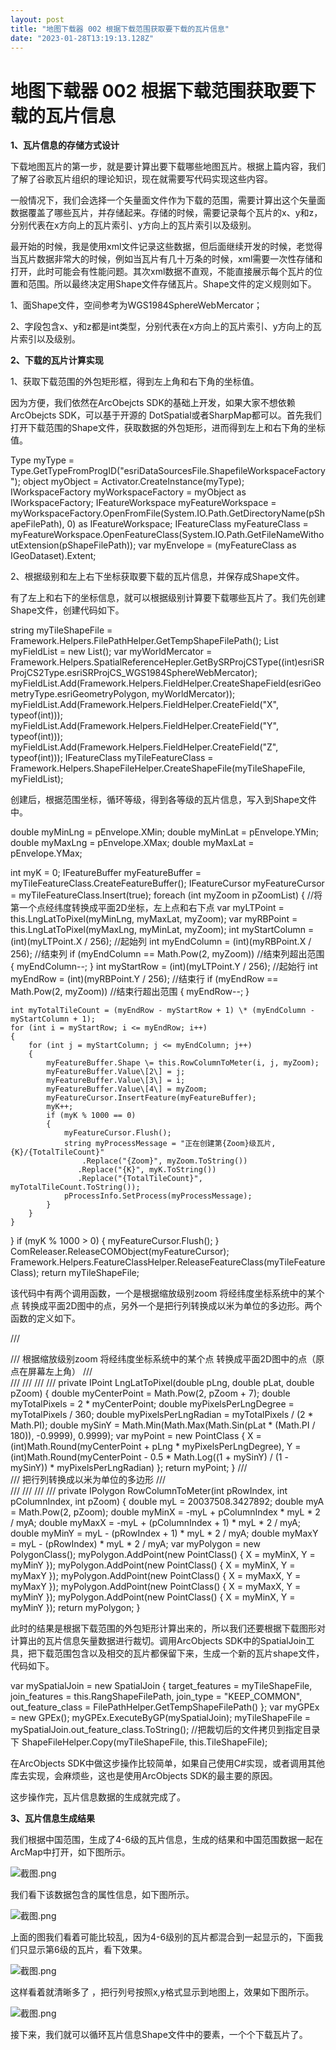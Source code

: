 ```yaml
---
layout: post
title: "地图下载器 002 根据下载范围获取要下载的瓦片信息"
date: "2023-01-28T13:19:13.128Z"
---
```

地图下载器 002 根据下载范围获取要下载的瓦片信息
==========================

**1、瓦片信息的存储方式设计**

下载地图瓦片的第一步，就是要计算出要下载哪些地图瓦片。根据上篇内容，我们了解了谷歌瓦片组织的理论知识，现在就需要写代码实现这些内容。

一般情况下，我们会选择一个矢量面文件作为下载的范围，需要计算出这个矢量面数据覆盖了哪些瓦片，并存储起来。存储的时候，需要记录每个瓦片的x、y和z，分别代表在x方向上的瓦片索引、y方向上的瓦片索引以及级别。

最开始的时候，我是使用xml文件记录这些数据，但后面继续开发的时候，老觉得当瓦片数据非常大的时候，例如当瓦片有几十万条的时候，xml需要一次性存储和打开，此时可能会有性能问题。其次xml数据不直观，不能直接展示每个瓦片的位置和范围。所以最终决定用Shape文件存储瓦片。Shape文件的定义规则如下。

1、面Shape文件，空间参考为WGS1984SphereWebMercator；

2、字段包含x、y和z都是int类型，分别代表在x方向上的瓦片索引、y方向上的瓦片索引以及级别。

**2、下载的瓦片计算实现**

1、获取下载范围的外包矩形框，得到左上角和右下角的坐标值。

因为方便，我们依然在ArcObejcts SDK的基础上开发，如果大家不想依赖ArcObejcts SDK，可以基于开源的 DotSpatial或者SharpMap都可以。首先我们打开下载范围的Shape文件，获取数据的外包矩形，进而得到左上和右下角的坐标值。

Type myType = Type.GetTypeFromProgID("esriDataSourcesFile.ShapefileWorkspaceFactory");
object myObject = Activator.CreateInstance(myType);
IWorkspaceFactory myWorkspaceFactory \= myObject as IWorkspaceFactory;
IFeatureWorkspace myFeatureWorkspace \= myWorkspaceFactory.OpenFromFile(System.IO.Path.GetDirectoryName(pShapeFilePath), 0) as IFeatureWorkspace;
IFeatureClass myFeatureClass \= myFeatureWorkspace.OpenFeatureClass(System.IO.Path.GetFileNameWithoutExtension(pShapeFilePath));
var myEnvelope = (myFeatureClass as IGeoDataset).Extent;

2、根据级别和左上右下坐标获取要下载的瓦片信息，并保存成Shape文件。

有了左上和右下的坐标信息，就可以根据级别计算要下载哪些瓦片了。我们先创建Shape文件，创建代码如下。

string myTileShapeFile = Framework.Helpers.FilePathHelper.GetTempShapeFilePath();
List<IField> myFieldList = new List<IField>();
var myWorldMercator = Framework.Helpers.SpatialReferenceHepler.GetBySRProjCSType((int)esriSRProjCS2Type.esriSRProjCS\_WGS1984SphereWebMercator);
myFieldList.Add(Framework.Helpers.FieldHelper.CreateShapeField(esriGeometryType.esriGeometryPolygon, myWorldMercator));
myFieldList.Add(Framework.Helpers.FieldHelper.CreateField("X", typeof(int)));
myFieldList.Add(Framework.Helpers.FieldHelper.CreateField("Y", typeof(int)));
myFieldList.Add(Framework.Helpers.FieldHelper.CreateField("Z", typeof(int)));
IFeatureClass myTileFeatureClass \= Framework.Helpers.ShapeFileHelper.CreateShapeFile(myTileShapeFile, myFieldList);

创建后，根据范围坐标，循环等级，得到各等级的瓦片信息，写入到Shape文件中。

double myMinLng = pEnvelope.XMin;
double myMinLat = pEnvelope.YMin;
double myMaxLng = pEnvelope.XMax;
double myMaxLat = pEnvelope.YMax;

int myK = 0;
IFeatureBuffer myFeatureBuffer \= myTileFeatureClass.CreateFeatureBuffer();
IFeatureCursor myFeatureCursor \= myTileFeatureClass.Insert(true);
foreach (int myZoom in pZoomList)
{
    //将第一个点经纬度转换成平面2D坐标，左上点和右下点
    var myLTPoint = this.LngLatToPixel(myMinLng, myMaxLat, myZoom);
    var myRBPoint = this.LngLatToPixel(myMaxLng, myMinLat, myZoom);
    int myStartColumn = (int)(myLTPoint.X / 256);  //起始列
    int myEndColumn = (int)(myRBPoint.X / 256);   //结束列
    if (myEndColumn == Math.Pow(2, myZoom))  //结束列超出范围
    {
        myEndColumn\--;
    }
    int myStartRow = (int)(myLTPoint.Y / 256);  //起始行
    int myEndRow = (int)(myRBPoint.Y / 256);   //结束行
    if (myEndRow == Math.Pow(2, myZoom))  //结束行超出范围
    {
        myEndRow\--;
    }

    int myTotalTileCount = (myEndRow - myStartRow + 1) \* (myEndColumn - myStartColumn + 1);
    for (int i = myStartRow; i <= myEndRow; i++)
    {
        for (int j = myStartColumn; j <= myEndColumn; j++)
        {
            myFeatureBuffer.Shape \= this.RowColumnToMeter(i, j, myZoom);
            myFeatureBuffer.Value\[2\] = j;
            myFeatureBuffer.Value\[3\] = i;
            myFeatureBuffer.Value\[4\] = myZoom;
            myFeatureCursor.InsertFeature(myFeatureBuffer);
            myK++;
            if (myK % 1000 == 0)
            {
                myFeatureCursor.Flush();
                string myProcessMessage = "正在创建第{Zoom}级瓦片,{K}/{TotalTileCount}"
                    .Replace("{Zoom}", myZoom.ToString())
                   .Replace("{K}", myK.ToString())
                   .Replace("{TotalTileCount}", myTotalTileCount.ToString());
                pProcessInfo.SetProcess(myProcessMessage);
            }
        }
    }
}
if (myK % 1000 > 0)
{
    myFeatureCursor.Flush();
}
ComReleaser.ReleaseCOMObject(myFeatureCursor);
Framework.Helpers.FeatureClassHelper.ReleaseFeatureClass(myTileFeatureClass);
return myTileShapeFile;

该代码中有两个调用函数，一个是根据缩放级别zoom 将经纬度坐标系统中的某个点 转换成平面2D图中的点，另外一个是把行列转换成以米为单位的多边形。两个函数的定义如下。

/// <summary>
/// 根据缩放级别zoom  将经纬度坐标系统中的某个点 转换成平面2D图中的点（原点在屏幕左上角）
/// </summary>
/// <param name="pLng"></param>
/// <param name="pLat"></param>
/// <param name="pZoom"></param>
/// <returns></returns>
private IPoint LngLatToPixel(double pLng, double pLat, double pZoom)
{
    double myCenterPoint = Math.Pow(2, pZoom + 7);
    double myTotalPixels = 2 \* myCenterPoint;
    double myPixelsPerLngDegree = myTotalPixels / 360;
    double myPixelsPerLngRadian = myTotalPixels / (2 \* Math.PI);
    double mySinY = Math.Min(Math.Max(Math.Sin(pLat \* (Math.PI / 180)), -0.9999), 0.9999);
    var myPoint = new PointClass
    {
        X \= (int)Math.Round(myCenterPoint + pLng \* myPixelsPerLngDegree),
        Y \= (int)Math.Round(myCenterPoint - 0.5 \* Math.Log((1 + mySinY) / (1 - mySinY)) \* myPixelsPerLngRadian)
    };
    return myPoint;
}
/// <summary>
/// 把行列转换成以米为单位的多边形
/// </summary>
/// <param name="pRowIndex"></param>
/// <param name="pColumnIndex"></param>
/// <param name="pZoom"></param>
/// <returns></returns>
private IPolygon RowColumnToMeter(int pRowIndex, int pColumnIndex, int pZoom)
{
    double myL = 20037508.3427892;
    double myA = Math.Pow(2, pZoom);
    double myMinX = -myL + pColumnIndex \* myL \* 2 / myA;
    double myMaxX = -myL + (pColumnIndex + 1) \* myL \* 2 / myA;
    double myMinY = myL - (pRowIndex + 1) \* myL \* 2 / myA;
    double myMaxY = myL - (pRowIndex) \* myL \* 2 / myA;
    var myPolygon = new PolygonClass();
    myPolygon.AddPoint(new PointClass() { X = myMinX, Y = myMinY });
    myPolygon.AddPoint(new PointClass() { X = myMinX, Y = myMaxY });
    myPolygon.AddPoint(new PointClass() { X = myMaxX, Y = myMaxY });
    myPolygon.AddPoint(new PointClass() { X = myMaxX, Y = myMinY });
    myPolygon.AddPoint(new PointClass() { X = myMinX, Y = myMinY });
    return myPolygon;
}

此时的结果是根据下载范围的外包矩形计算出来的，所以我们还要根据下载图形对计算出的瓦片信息矢量数据进行裁切。调用ArcObjects SDK中的SpatialJoin工具，把下载范围包含以及相交的瓦片都保留下来，生成一个新的瓦片shape文件，代码如下。

var mySpatialJoin = new SpatialJoin
{
    target\_features \= myTileShapeFile,
    join\_features \= this.RangShapeFilePath,
    join\_type \= "KEEP\_COMMON",
    out\_feature\_class \= FilePathHelper.GetTempShapeFilePath()
};
var myGPEx = new GPEx();
myGPEx.ExecuteByGP(mySpatialJoin);
myTileShapeFile \= mySpatialJoin.out\_feature\_class.ToString();
//把裁切后的文件拷贝到指定目录下
ShapeFileHelper.Copy(myTileShapeFile, this.TileShapeFile);

在ArcObjects SDK中做这步操作比较简单，如果自己使用C#实现，或者调用其他库去实现，会麻烦些，这也是使用ArcObjects SDK的最主要的原因。

这步操作完，瓦片信息数据的生成就完成了。

**3、瓦片信息生成结果**

我们根据中国范围，生成了4-6级的瓦片信息，生成的结果和中国范围数据一起在ArcMap中打开，如下图所示。

![截图.png](https://img2023.cnblogs.com/blog/146887/202301/146887-20230128112215003-2043958870.png)

我们看下该数据包含的属性信息，如下图所示。

![截图.png](https://img2023.cnblogs.com/blog/146887/202301/146887-20230128112214901-1550032011.png)

上面的图我们看着可能比较乱，因为4-6级别的瓦片都混合到一起显示的，下面我们只显示第6级的瓦片，看下效果。

![截图.png](https://img2023.cnblogs.com/blog/146887/202301/146887-20230128112214995-1306652406.png)

这样看着就清晰多了 ，把行列号按照x,y格式显示到地图上，效果如下图所示。

![截图.png](https://img2023.cnblogs.com/blog/146887/202301/146887-20230128112215046-248936613.png)

接下来，我们就可以循环瓦片信息Shape文件中的要素，一个个下载瓦片了。